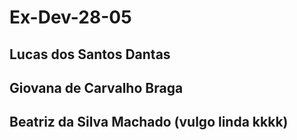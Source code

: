 # Ex-Dev-28-05

## Lucas dos Santos Dantas
## Giovana de Carvalho Braga
## Beatriz da Silva Machado (vulgo linda kkkk)
